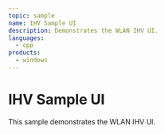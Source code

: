```yaml
---
topic: sample
name: IHV Sample UI
description: Demonstrates the WLAN IHV UI.
languages:
  - cpp
products:
  - windows
---
```


<!---
    name: IHV Sample UI
    platform: Application
    language: cpp
    category: Network
    description: IHV Sample UI
    samplefwlink: https://go.microsoft.com/fwlink/p/?linkid=869057
--->

# IHV Sample UI

This sample demonstrates the WLAN IHV UI.
